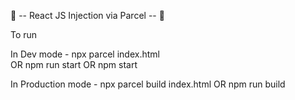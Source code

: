 🚀 -- React JS Injection via Parcel -- 🚀

To run

In Dev mode -
npx parcel index.html  
OR
npm run start 
OR
npm start


In Production mode -
npx parcel build index.html
OR
npm run build
